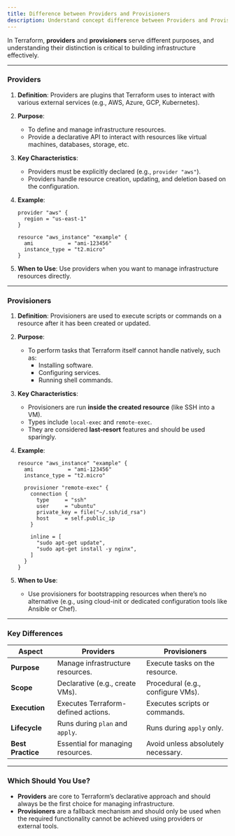 ```yaml
---
title: Difference between Providers and Provisioners
description: Understand concept difference between Providers and Provisioners
---
```


In Terraform, **providers** and **provisioners** serve different purposes, and understanding their distinction is critical to building infrastructure effectively.

---

### **Providers**

1. **Definition**:
   Providers are plugins that Terraform uses to interact with various external services (e.g., AWS, Azure, GCP, Kubernetes).

2. **Purpose**:

   - To define and manage infrastructure resources.
   - Provide a declarative API to interact with resources like virtual machines, databases, storage, etc.

3. **Key Characteristics**:

   - Providers must be explicitly declared (e.g., `provider "aws"`).
   - Providers handle resource creation, updating, and deletion based on the configuration.

4. **Example**:

   ```hcl
   provider "aws" {
     region = "us-east-1"
   }

   resource "aws_instance" "example" {
     ami           = "ami-123456"
     instance_type = "t2.micro"
   }
   ```

5. **When to Use**:
   Use providers when you want to manage infrastructure resources directly.

---

### **Provisioners**

1. **Definition**:
   Provisioners are used to execute scripts or commands on a resource after it has been created or updated.

2. **Purpose**:

   - To perform tasks that Terraform itself cannot handle natively, such as:
     - Installing software.
     - Configuring services.
     - Running shell commands.

3. **Key Characteristics**:

   - Provisioners are run **inside the created resource** (like SSH into a VM).
   - Types include `local-exec` and `remote-exec`.
   - They are considered **last-resort** features and should be used sparingly.

4. **Example**:

   ```hcl
   resource "aws_instance" "example" {
     ami           = "ami-123456"
     instance_type = "t2.micro"

     provisioner "remote-exec" {
       connection {
         type     = "ssh"
         user     = "ubuntu"
         private_key = file("~/.ssh/id_rsa")
         host     = self.public_ip
       }

       inline = [
         "sudo apt-get update",
         "sudo apt-get install -y nginx",
       ]
     }
   }
   ```

5. **When to Use**:
   - Use provisioners for bootstrapping resources when there’s no alternative (e.g., using cloud-init or dedicated configuration tools like Ansible or Chef).

---

### **Key Differences**

| Aspect            | Providers                           | Provisioners                       |
| ----------------- | ----------------------------------- | ---------------------------------- |
| **Purpose**       | Manage infrastructure resources.    | Execute tasks on the resource.     |
| **Scope**         | Declarative (e.g., create VMs).     | Procedural (e.g., configure VMs).  |
| **Execution**     | Executes Terraform-defined actions. | Executes scripts or commands.      |
| **Lifecycle**     | Runs during `plan` and `apply`.     | Runs during `apply` only.          |
| **Best Practice** | Essential for managing resources.   | Avoid unless absolutely necessary. |

---

### **Which Should You Use?**

- **Providers** are core to Terraform’s declarative approach and should always be the first choice for managing infrastructure.
- **Provisioners** are a fallback mechanism and should only be used when the required functionality cannot be achieved using providers or external tools.
